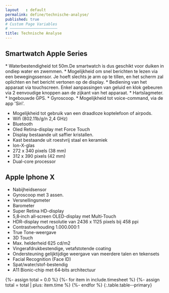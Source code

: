 ```yaml
---
layout   : default
permalink: define/technische-analyse/
published: true
# Custom Page Variables
# ─────────────────────
title: Technische Analyse
---
```


<div class="container">
<div class="row">
<div class="col-5">
<h2>Smartwatch Apple Series</h2>
* Waterbestendigheid tot 50m.De smartwatch is dus geschikt voor duiken in ondiep water en zwemmen.
* Mogelijkheid om snel berichten te lezen via een bewegingssensor. Je hoeft slechts je arm op te tillen, en het scherm zal oplichten en het bericht vertonen op de display. 
* Bediening van het apparaat via touchscreen. Enkel aanpassingen van geluid en klok gebeuren via 2 eenvoudige knoppen aan de zijkant van het apparaat.
* Hartslagmeter.
* Ingebouwde GPS.
* Gyroscoop.
* Mogelijkheid tot voice-command, via de app 'Siri'.
</div >

* Mogelijkheid tot gebruik van een draadloze koptelefoon of airpods.
* Wifi (802.11b/g/n 2,4 GHz)
* Bluetooth
* Oled Retina-display met Force Touch
* Display bestaande uit saffier kristallen.
* Kast bestaande uit roestvrij staal en keramiek
* Ion-X-glas
* 272 x 340 pixels (38 mm)
* 312 x 390 pixels (42 mm)
* Dual-core processor
</div>
</div>

Apple Iphone X
---
* Nabijheidsensor
* Gyroscoop met 3 assen.
* Versnellingsmeter
* Barometer
* Super Retina HD-display
* 5,8‑inch all‑screen OLED-display met Multi‑Touch
* HDR-display met resolutie van 2436 x 1125 pixels bij 458 ppi
* Contrast­verhouding 1.000.000:1
* True Tone-weergave
* 3D Touch
* Max. helderheid 625 cd/m2
* Vingerafdruk­bestendige, vetafstotende coating
* Ondersteuning gelijktijdige weergave van meerdere talen en tekensets
* Facial Recognition (Face ID)
* Spat/water/stof-bestendig
* A11 Bionic-chip met 64‑bits architectuur


{%- assign total = 0.0 %}
{%- for item in include.timesheet %}
{%- assign total = total | plus: item.time %}
{%- endfor %}
{:.table.table--primary}
